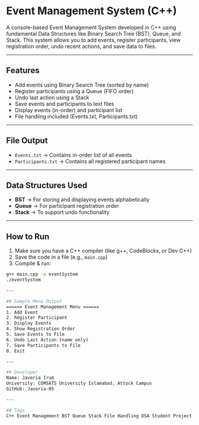 # Event Management System (C++)
A console-based Event Management System developed in C++ using fundamental Data Structures like Binary Search Tree (BST), Queue, and Stack.
This system allows you to add events, register participants, view registration order, undo recent actions, and save data to files.

---

## Features
- Add events using Binary Search Tree (sorted by name)
- Register participants using a Queue (FIFO order)
- Undo last action using a Stack
- Save events and participants to text files
- Display events (in-order) and participant list
- File handling included (Events.txt, Participants.txt)

---

## File Output
- `Events.txt` → Contains in-order list of all events
- `Participants.txt` → Contains all registered participant names

---

## Data Structures Used
- **BST** → For storing and displaying events alphabetically  
- **Queue** → For participant registration order  
- **Stack** → To support undo functionality  

---

## How to Run
1. Make sure you have a C++ compiler (like g++, CodeBlocks, or Dev C++)
2. Save the code in a file (e.g., `main.cpp`)
3. Compile & run:
```bash
g++ main.cpp -o eventSystem
./eventSystem

---

## Sample Menu Output
====== Event Management Menu ======
1. Add Event
2. Register Participant
3. Display Events
4. Show Registration Order
5. Save Events to File
6. Undo Last Action (name only)
7. Save Participants to File
0. Exit

---

## Developer
Name: Javeria Irum
University: COMSATS University Islamabad, Attock Campus
GitHub: Javeria-05

---

## Tags
C++ Event Management BST Queue Stack File Handling DSA Student Project Console App

